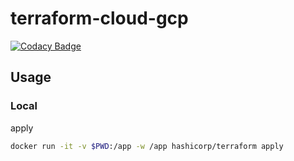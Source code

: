 # terraform-cloud-gcp

[![Codacy Badge](https://api.codacy.com/project/badge/Grade/212bd03a35a44e549a145f7fde5e7925)](https://app.codacy.com/manual/ymmmtym/terraform-cloud?utm_source=github.com&utm_medium=referral&utm_content=ymmmtym/terraform-cloud&utm_campaign=Badge_Grade_Dashboard)

## Usage
### Local

apply

```bash
docker run -it -v $PWD:/app -w /app hashicorp/terraform apply
```
